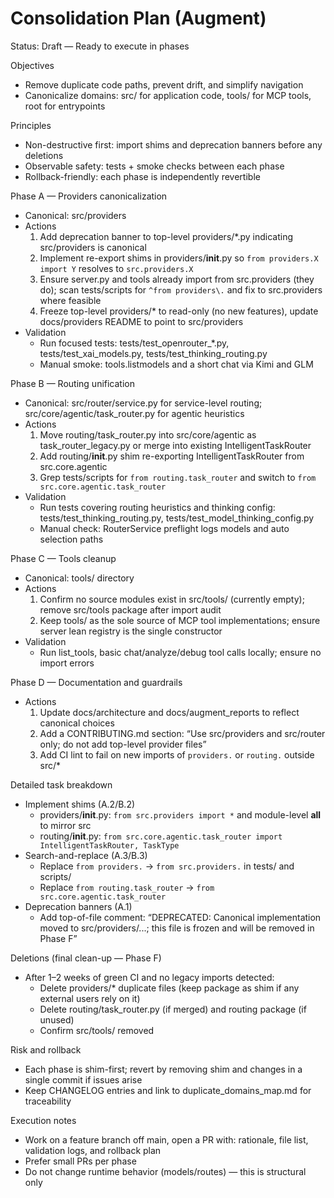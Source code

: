 # Consolidation Plan (Augment)

Status: Draft — Ready to execute in phases

Objectives
- Remove duplicate code paths, prevent drift, and simplify navigation
- Canonicalize domains: src/ for application code, tools/ for MCP tools, root for entrypoints

Principles
- Non-destructive first: import shims and deprecation banners before any deletions
- Observable safety: tests + smoke checks between each phase
- Rollback-friendly: each phase is independently revertible

Phase A — Providers canonicalization
- Canonical: src/providers
- Actions
  1) Add deprecation banner to top-level providers/*.py indicating src/providers is canonical
  2) Implement re-export shims in providers/__init__.py so `from providers.X import Y` resolves to `src.providers.X`
  3) Ensure server.py and tools already import from src.providers (they do); scan tests/scripts for `^from providers\.` and fix to src.providers where feasible
  4) Freeze top-level providers/* to read-only (no new features), update docs/providers README to point to src/providers
- Validation
  - Run focused tests: tests/test_openrouter_*.py, tests/test_xai_models.py, tests/test_thinking_routing.py
  - Manual smoke: tools.listmodels and a short chat via Kimi and GLM

Phase B — Routing unification
- Canonical: src/router/service.py for service-level routing; src/core/agentic/task_router.py for agentic heuristics
- Actions
  1) Move routing/task_router.py into src/core/agentic as task_router_legacy.py or merge into existing IntelligentTaskRouter
  2) Add routing/__init__.py shim re-exporting IntelligentTaskRouter from src.core.agentic
  3) Grep tests/scripts for `from routing.task_router` and switch to `from src.core.agentic.task_router`
- Validation
  - Run tests covering routing heuristics and thinking config: tests/test_thinking_routing.py, tests/test_model_thinking_config.py
  - Manual check: RouterService preflight logs models and auto selection paths

Phase C — Tools cleanup
- Canonical: tools/ directory
- Actions
  1) Confirm no source modules exist in src/tools/ (currently empty); remove src/tools package after import audit
  2) Keep tools/ as the sole source of MCP tool implementations; ensure server lean registry is the single constructor
- Validation
  - Run list_tools, basic chat/analyze/debug tool calls locally; ensure no import errors

Phase D — Documentation and guardrails
- Actions
  1) Update docs/architecture and docs/augment_reports to reflect canonical choices
  2) Add a CONTRIBUTING.md section: “Use src/providers and src/router only; do not add top-level provider files”
  3) Add CI lint to fail on new imports of `providers.` or `routing.` outside src/*

Detailed task breakdown
- Implement shims (A.2/B.2)
  - providers/__init__.py: `from src.providers import *` and module-level __all__ to mirror src
  - routing/__init__.py: `from src.core.agentic.task_router import IntelligentTaskRouter, TaskType`
- Search-and-replace (A.3/B.3)
  - Replace `from providers.` → `from src.providers.` in tests/ and scripts/
  - Replace `from routing.task_router` → `from src.core.agentic.task_router`
- Deprecation banners (A.1)
  - Add top-of-file comment: “DEPRECATED: Canonical implementation moved to src/providers/...; this file is frozen and will be removed in Phase F”

Deletions (final clean-up — Phase F)
- After 1–2 weeks of green CI and no legacy imports detected:
  - Delete providers/* duplicate files (keep package as shim if any external users rely on it)
  - Delete routing/task_router.py (if merged) and routing package (if unused)
  - Confirm src/tools/ removed

Risk and rollback
- Each phase is shim-first; revert by removing shim and changes in a single commit if issues arise
- Keep CHANGELOG entries and link to duplicate_domains_map.md for traceability

Execution notes
- Work on a feature branch off main, open a PR with: rationale, file list, validation logs, and rollback plan
- Prefer small PRs per phase
- Do not change runtime behavior (models/routes) — this is structural only

